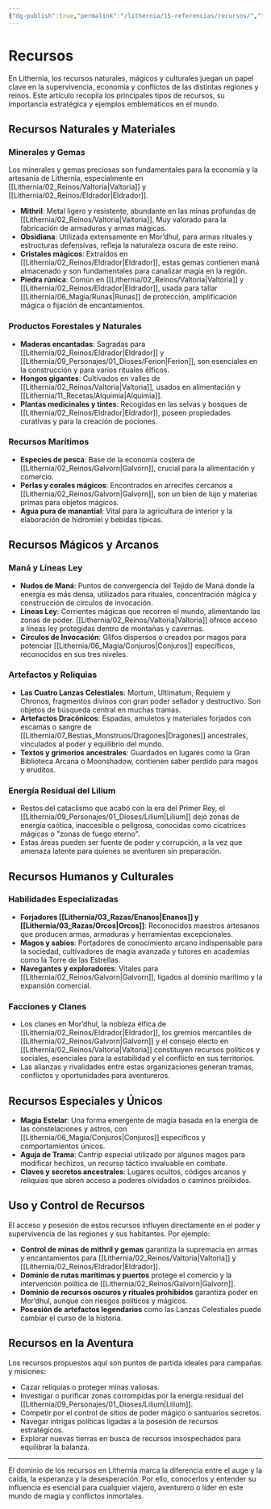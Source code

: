 ```yaml
---
{"dg-publish":true,"permalink":"/lithernia/15-referencias/recursos/","title":"Recursos","tags":["lithernia","recursos","economia","magia"]}
---
```


# Recursos

En Lithernia, los recursos naturales, mágicos y culturales juegan un papel clave en la supervivencia, economía y conflictos de las distintas regiones y reinos. Este artículo recopila los principales tipos de recursos, su importancia estratégica y ejemplos emblemáticos en el mundo.

## Recursos Naturales y Materiales

### Minerales y Gemas
Los minerales y gemas preciosas son fundamentales para la economía y la artesanía de Lithernia, especialmente en [[Lithernia/02_Reinos/Valtoria\|Valtoria]] y [[Lithernia/02_Reinos/Eldrador\|Eldrador]].

- **Mithril**: Metal ligero y resistente, abundante en las minas profundas de [[Lithernia/02_Reinos/Valtoria\|Valtoria]]. Muy valorado para la fabricación de armaduras y armas mágicas.
- **Obsidiana**: Utilizada extensamente en Mor’dhul, para armas rituales y estructuras defensivas, refleja la naturaleza oscura de este reino.
- **Cristales mágicos**: Extraídos en [[Lithernia/02_Reinos/Eldrador\|Eldrador]], estas gemas contienen maná almacenado y son fundamentales para canalizar magia en la región.
- **Piedra rúnica**: Común en [[Lithernia/02_Reinos/Valtoria\|Valtoria]] y [[Lithernia/02_Reinos/Eldrador\|Eldrador]], usada para tallar [[Lithernia/06_Magia/Runas\|Runas]] de protección, amplificación mágica o fijación de encantamientos.

### Productos Forestales y Naturales

- **Maderas encantadas**: Sagradas para [[Lithernia/02_Reinos/Eldrador\|Eldrador]] y [[Lithernia/09_Personajes/01_Dioses/Ferion\|Ferion]], son esenciales en la construcción y para varios rituales élficos.
- **Hongos gigantes**: Cultivados en valles de [[Lithernia/02_Reinos/Valtoria\|Valtoria]], usados en alimentación y [[Lithernia/11_Recetas/Alquimia\|Alquimia]].
- **Plantas medicinales y tintes**: Recogidas en las selvas y bosques de [[Lithernia/02_Reinos/Eldrador\|Eldrador]], poseen propiedades curativas y para la creación de pociones.

### Recursos Marítimos

- **Especies de pesca**: Base de la economía costera de [[Lithernia/02_Reinos/Galvorn\|Galvorn]], crucial para la alimentación y comercio.
- **Perlas y corales mágicos**: Encontrados en arrecifes cercanos a [[Lithernia/02_Reinos/Galvorn\|Galvorn]], son un bien de lujo y materias primas para objetos mágicos.
- **Agua pura de manantial**: Vital para la agricultura de interior y la elaboración de hidromiel y bebidas típicas.

## Recursos Mágicos y Arcanos

### Maná y Líneas Ley

- **Nudos de Maná**: Puntos de convergencia del Tejido de Maná donde la energía es más densa, utilizados para rituales, concentración mágica y construcción de círculos de invocación.
- **Líneas Ley**: Corrientes mágicas que recorren el mundo, alimentando las zonas de poder. [[Lithernia/02_Reinos/Valtoria\|Valtoria]] ofrece acceso a líneas ley protegidas dentro de montañas y cavernas.
- **Círculos de Invocación**: Glifos dispersos o creados por magos para potenciar [[Lithernia/06_Magia/Conjuros\|Conjuros]] específicos, reconocidos en sus tres niveles.

### Artefactos y Reliquias

- **Las Cuatro Lanzas Celestiales**: Mortum, Ultimatum, Requiem y Chronos, fragmentos divinos con gran poder sellador y destructivo. Son objetos de búsqueda central en muchas tramas.
- **Artefactos Dracónicos**: Espadas, amuletos y materiales forjados con escamas o sangre de [[Lithernia/07_Bestias_Monstruos/Dragones\|Dragones]] ancestrales, vinculados al poder y equilibrio del mundo.
- **Textos y grimorios ancestrales**: Guardados en lugares como la Gran Biblioteca Arcana o Moonshadow, contienen saber perdido para magos y eruditos.

### Energía Residual del Lilium

- Restos del cataclismo que acabó con la era del Primer Rey, el [[Lithernia/09_Personajes/01_Dioses/Lilium\|Lilium]] dejó zonas de energía caótica, inaccesible o peligrosa, conocidas como cicatrices mágicas o "zonas de fuego eterno".
- Estas áreas pueden ser fuente de poder y corrupción, a la vez que amenaza latente para quienes se aventuren sin preparación.

## Recursos Humanos y Culturales

### Habilidades Especializadas

- **Forjadores [[Lithernia/03_Razas/Enanos\|Enanos]] y [[Lithernia/03_Razas/Orcos\|Orcos]]**: Reconocidos maestros artesanos que producen armas, armaduras y herramientas excepcionales.
- **Magos y sabios**: Portadores de conocimiento arcano indispensable para la sociedad, cultivadores de magia avanzada y tutores en academias como la Torre de las Estrellas.
- **Navegantes y exploradores**: Vitales para [[Lithernia/02_Reinos/Galvorn\|Galvorn]], ligados al dominio marítimo y la expansión comercial.

### Facciones y Clanes

- Los clanes en Mor’dhul, la nobleza élfica de [[Lithernia/02_Reinos/Eldrador\|Eldrador]], los gremios mercantiles de [[Lithernia/02_Reinos/Galvorn\|Galvorn]] y el consejo electo en [[Lithernia/02_Reinos/Valtoria\|Valtoria]] constituyen recursos políticos y sociales, esenciales para la estabilidad y el conflicto en sus territorios.
- Las alianzas y rivalidades entre estas organizaciones generan tramas, conflictos y oportunidades para aventureros.

## Recursos Especiales y Únicos

- **Magia Estelar**: Una forma emergente de magia basada en la energía de las constelaciones y astros, con [[Lithernia/06_Magia/Conjuros\|Conjuros]] específicos y comportamientos únicos.
- **Aguja de Trama**: Cantrip especial utilizado por algunos magos para modificar hechizos, un recurso táctico invaluable en combate.
- **Claves y secretos ancestrales**: Lugares ocultos, códigos arcanos y reliquias que abren acceso a poderes olvidados o caminos proibidos.

## Uso y Control de Recursos

El acceso y posesión de estos recursos influyen directamente en el poder y supervivencia de las regiones y sus habitantes. Por ejemplo:

- **Control de minas de mithril y gemas** garantiza la supremacía en armas y encantamientos para [[Lithernia/02_Reinos/Valtoria\|Valtoria]] y [[Lithernia/02_Reinos/Eldrador\|Eldrador]].
- **Dominio de rutas marítimas y puertos** protege el comercio y la intervención política de [[Lithernia/02_Reinos/Galvorn\|Galvorn]].
- **Dominio de recursos oscuros y rituales prohibidos** garantiza poder en Mor’dhul, aunque con riesgos políticos y mágicos.
- **Posesión de artefactos legendarios** como las Lanzas Celestiales puede cambiar el curso de la historia.

## Recursos en la Aventura

Los recursos propuestos aquí son puntos de partida ideales para campañas y misiones:

- Cazar reliquias o proteger minas valiosas.
- Investigar o purificar zonas corrompidas por la energía residual del [[Lithernia/09_Personajes/01_Dioses/Lilium\|Lilium]].
- Competir por el control de sitios de poder mágico o santuarios secretos.
- Navegar intrigas políticas ligadas a la posesión de recursos estratégicos.
- Explorar nuevas tierras en busca de recursos insospechados para equilibrar la balanza.

---

El dominio de los recursos en Lithernia marca la diferencia entre el auge y la caída, la esperanza y la desesperación. Por ello, conocerlos y entender su influencia es esencial para cualquier viajero, aventurero o líder en este mundo de magia y conflictos inmortales.